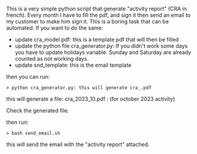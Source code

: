 This is a very simple python script that generate "activity report" (CRA in french).
Every month I have to fill the pdf, and sign it then send an email to my customer to make him sign it.
This is a boring task that can be automated.
If you want to do the same:
- update cra_model.pdf: this is a template pdf that will then be filled
- update the python file cra_generator.py: If you didn't work some days you have to update holidays variable.
Sunday and Saturday are already counted as not working days.
- update snd_template: this is the email template

then you can run:
```
> python cra_generator.py: this will generate cra_.pdf
```

this will generate a file:
cra_2023_10.pdf : (for october 2023 activity)

Check the generated file.

then run:
```
> bash send_email.sh
```
this will send the email with the "activity report" attached.
